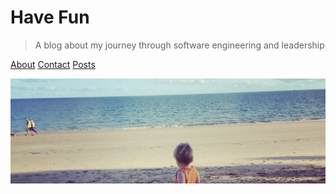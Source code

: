 


# Have Fun

> A blog about my journey through software engineering and leadership

[About](about)
[Contact](contact)
[Posts](README)


![](img/beech_bg.jpg)